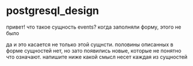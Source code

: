 # postgresql_design

привет! что такое сущность events? когда заполняли форму, этого не было

да и это касается не только этой сущнсти. половины описанных в форме сущностей нет, но зато появились новые, которые не понятно что означают. напишите ниже какой смысл несет каждая из сущностей

